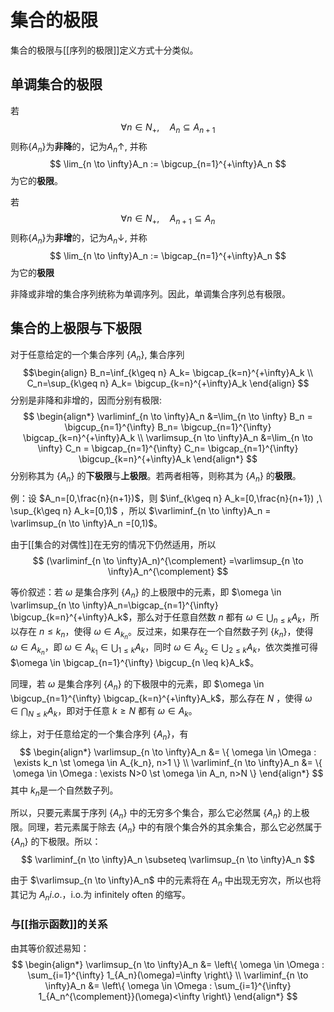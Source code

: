 # 集合的极限

集合的极限与[[序列的极限]]定义方式十分类似。

## 单调集合的极限

若
$$ \forall n \in N_+ ,\quad A_n \subseteq A_{n+1} $$
则称$\{ A_n \}$为**非降**的，记为$A_n\uparrow$, 并称
$$ \lim_{n \to \infty}A_n := \bigcup_{n=1}^{+\infty}A_n $$
为它的**极限**。

若
$$ \forall n \in N_+ ,\quad A_{n+1} \subseteq A_n $$
则称$\{ A_n \}$为**非增**的，记为$A_n\downarrow$, 并称
$$ \lim_{n \to \infty}A_n := \bigcap_{n=1}^{+\infty}A_n $$
为它的**极限**

非降或非增的集合序列统称为单调序列。因此，单调集合序列总有极限。


## 集合的上极限与下极限

对于任意给定的一个集合序列 $\{ A_n \}$, 集合序列
$$\begin{align}
B_n=\inf_{k\geq n} A_k= \bigcap_{k=n}^{+\infty}A_k  \\
C_n=\sup_{k\geq n} A_k= \bigcup_{k=n}^{+\infty}A_k 
\end{align}
$$
分别是非降和非增的，因而分别有极限:
$$
\begin{align*}
\varliminf_{n \to \infty}A_n &=\lim_{n \to \infty} B_n = \bigcup_{n=1}^{\infty} B_n= \bigcup_{n=1}^{\infty} \bigcap_{k=n}^{+\infty}A_k \\
\varlimsup_{n \to \infty}A_n &=\lim_{n \to \infty} C_n = \bigcap_{n=1}^{\infty} C_n= \bigcap_{n=1}^{\infty} \bigcup_{k=n}^{+\infty}A_k
\end{align*}
$$
分别称其为 $\{ A_n \}$ 的**下极限**与**上极限**。若两者相等，则称其为 $\{ A_n \}$ 的**极限**。

例：设 $A_n=[0,\frac{n}{n+1})$，则 $\inf_{k\geq n} A_k=[0,\frac{n}{n+1}) ,\ \sup_{k\geq n} A_k=[0,1)$ ，所以 $\varliminf_{n \to \infty}A_n = \varlimsup_{n \to \infty}A_n =[0,1)$。

由于[[集合的对偶性]]在无穷的情况下仍然适用，所以
$$ (\varliminf_{n \to \infty}A_n)^{\complement} =\varlimsup_{n \to \infty}A_n^{\complement} $$


等价叙述：若 $\omega$ 是集合序列 $\{ A_n \}$ 的上极限中的元素，即  $\omega \in \varlimsup_{n \to \infty}A_n=\bigcap_{n=1}^{\infty} \bigcup_{k=n}^{+\infty}A_k$，那么对于任意自然数 $n$ 都有 $\omega \in \bigcup_{n \leq k}A_k$，所以存在 $n \leq k_n$，使得 $\omega \in A_{k_n}$。反过来，如果存在一个自然数子列 $\{ k_n \}$，使得 $\omega \in A_{k_n}$，即 $\omega \in A_{k_1} \in \bigcup_{1 \leq k}A_k$，同时 $\omega \in A_{k_2} \in \bigcup_{2 \leq k}A_k$，依次类推可得 $\omega \in \bigcap_{n=1}^{\infty} \bigcup_{n \leq k}A_k$。

同理，若 $\omega$ 是集合序列 $\{ A_n \}$ 的下极限中的元素，即 $\omega \in \bigcup_{n=1}^{\infty} \bigcap_{k=n}^{+\infty}A_k$，那么存在 $N$ ，使得 $\omega \in \bigcap_{N \leq k}A_k$，即对于任意 $k \geq N$ 都有 $\omega \in A_k$。

综上，对于任意给定的一个集合序列 $\{ A_n \}$，有
$$ \begin{align*}
\varlimsup_{n \to \infty}A_n &= \{ \omega \in \Omega : \exists k_n \st \omega \in A_{k_n}, n>1 \} \\
\varliminf_{n \to \infty}A_n &= \{ \omega \in \Omega : \exists N>0 \st \omega \in A_n, n>N \}
\end{align*} $$
其中 $k_n$是一个自然数子列。

所以，只要元素属于序列 $\{ A_n \}$ 中的无穷多个集合，那么它必然属 $\{ A_n \}$ 的上极限。同理，若元素属于除去 $\{ A_n \}$ 中的有限个集合外的其余集合，那么它必然属于 $\{ A_n \}$ 的下极限。所以：
$$ \varliminf_{n \to \infty}A_n \subseteq \varlimsup_{n \to \infty}A_n $$

由于 $\varlimsup_{n \to \infty}A_n$ 中的元素将在 $A_n$ 中出现无穷次，所以也将其记为 $A_n i.o.$，i.o.为 infinitely often 的缩写。


### 与[[指示函数]]的关系

由其等价叙述易知：
$$ \begin{align*}
\varlimsup_{n \to \infty}A_n &= \left\{  \omega \in \Omega : \sum_{i=1}^{\infty} 1_{A_n}(\omega)=\infty \right\} \\
\varliminf_{n \to \infty}A_n &= \left\{ \omega \in \Omega :  \sum_{i=1}^{\infty} 1_{A_n^{\complement}}(\omega)<\infty \right\}
\end{align*} $$



